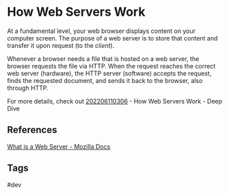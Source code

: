 # How Web Servers Work 

At a fundamental level, your web browser displays content on your computer screen. The purpose of a web server is to store that content and transfer it upon request (to the *client*).  

Whenever a browser needs a file that is hosted on a web server, the browser requests the file via HTTP. When the request reaches the correct web server (hardware), the HTTP server (software) accepts the request, finds the requested document, and sends it back to the browser, also through HTTP.

For more details, check out [202206110306](../202206110306) - How Web Servers Work - Deep Dive

## References
[What is a Web Server - Mozilla Docs](https://developer.mozilla.org/en-US/docs/Learn/Common_questions/What_is_a_web_server)  

## Tags
#dev
